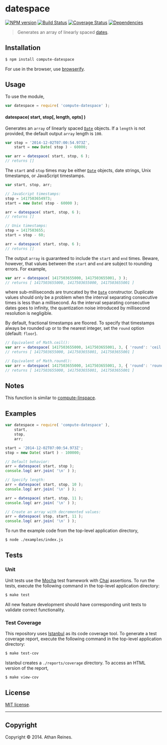 datespace
===
[![NPM version][npm-image]][npm-url] [![Build Status][travis-image]][travis-url] [![Coverage Status][coveralls-image]][coveralls-url] [![Dependencies][dependencies-image]][dependencies-url]

> Generates an array of linearly spaced [dates](https://developer.mozilla.org/en-US/docs/Web/JavaScript/Reference/Global_Objects/Date).


## Installation

``` bash
$ npm install compute-datespace
```

For use in the browser, use [browserify](https://github.com/substack/node-browserify).


## Usage

To use the module,

``` javascript
var datespace = require( 'compute-datespace' );
```

#### datespace( start, stop[, length, opts] )

Generates an `array` of linearly spaced [`Date`](https://developer.mozilla.org/en-US/docs/Web/JavaScript/Reference/Global_Objects/Date) objects. If a `length` is not provided, the default output `array` length is `100`.

``` javascript
var stop = '2014-12-02T07:00:54.973Z',
	start = new Date( stop ) - 60000;

var arr = datespace( start, stop, 6 );
// returns []
```

The `start` and `stop` times may be either [`Date`](https://developer.mozilla.org/en-US/docs/Web/JavaScript/Reference/Global_Objects/Date) objects, date strings, Unix timestamps, or JavaScript timestamps.

``` javascript
var start, stop, arr;

// JavaScript timestamps:
stop = 1417503654973;
start = new Date( stop - 60000 );

arr = datespace( start, stop, 6 );
// returns []

// Unix timestamps:
stop = 1417503655;
start = stop - 60;

arr = datespace( start, stop, 6 );
// returns []
```

The output `array` is guaranteed to include the `start` and `end` times. Beware, however, that values between the `start` and `end` are subject to rounding errors. For example,

``` javascript
var arr = datespace( 1417503655000, 1417503655001, 3 );
// returns [ 1417503655000, 1417503655000, 1417503655001 ]
```

where sub-milliseconds are truncated by the [`Date`](https://developer.mozilla.org/en-US/docs/Web/JavaScript/Reference/Global_Objects/Date) constructor. Duplicate values should only be a problem when the interval separating consecutive times is less than a millisecond. As the interval separating consecutive dates goes to infinity, the quantization noise introduced by millisecond resolution is negligible.

By default, fractional timestamps are floored. To specify that timestamps always be rounded up or to the nearest integer, set the `round` option (default: `floor`).

``` javascript
// Equivalent of Math.ceil():
var arr = datespace( 1417503655000, 1417503655001, 3, { 'round': 'ceil' } );
// returns [ 1417503655000, 1417503655001, 1417503655001 ]

// Equivalent of Math.round():
var arr = datespace( 1417503655000, 1417503655001, 3, { 'round': 'round' } );
// returns [ 1417503655000, 1417503655001, 1417503655001 ]
```



## Notes

This function is similar to [compute-linspace](https://github.com/compute-io/linspace).



## Examples

``` javascript
var datespace = require( 'compute-datespace' ),
	start,
	stop,
	arr;

start = '2014-12-02T07:00:54.973Z';
stop = new Date( start ) - 100000;

// Default behavior:
arr = datespace( start, stop );
console.log( arr.join( '\n' ) );

// Specify length:
arr = datespace( start, stop, 10 );
console.log( arr.join( '\n' ) );

arr = datespace( start, stop, 11 );
console.log( arr.join( '\n' ) );

// Create an array with decremented values:
arr = datespace( stop, start, 11 );
console.log( arr.join( '\n' ) );
```

To run the example code from the top-level application directory,

``` bash
$ node ./examples/index.js
```


## Tests

### Unit

Unit tests use the [Mocha](http://mochajs.org/) test framework with [Chai](http://chaijs.com) assertions. To run the tests, execute the following command in the top-level application directory:

``` bash
$ make test
```

All new feature development should have corresponding unit tests to validate correct functionality.


### Test Coverage

This repository uses [Istanbul](https://github.com/gotwarlost/istanbul) as its code coverage tool. To generate a test coverage report, execute the following command in the top-level application directory:

``` bash
$ make test-cov
```

Istanbul creates a `./reports/coverage` directory. To access an HTML version of the report,

``` bash
$ make view-cov
```


## License

[MIT license](http://opensource.org/licenses/MIT). 


---
## Copyright

Copyright &copy; 2014. Athan Reines.


[npm-image]: http://img.shields.io/npm/v/compute-datespace.svg
[npm-url]: https://npmjs.org/package/compute-datespace

[travis-image]: http://img.shields.io/travis/compute-io/datespace/master.svg
[travis-url]: https://travis-ci.org/compute-io/datespace

[coveralls-image]: https://img.shields.io/coveralls/compute-io/datespace/master.svg
[coveralls-url]: https://coveralls.io/r/compute-io/datespace?branch=master

[dependencies-image]: http://img.shields.io/david/compute-io/datespace.svg
[dependencies-url]: https://david-dm.org/compute-io/datespace

[dev-dependencies-image]: http://img.shields.io/david/dev/compute-io/datespace.svg
[dev-dependencies-url]: https://david-dm.org/dev/compute-io/datespace

[github-issues-image]: http://img.shields.io/github/issues/compute-io/datespace.svg
[github-issues-url]: https://github.com/compute-io/datespace/issues
